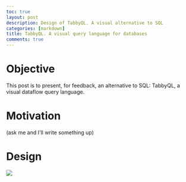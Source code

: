 ```yaml
---
toc: true
layout: post
description: Design of TabbyQL. A visual alternative to SQL
categories: [markdown]
title: TabbyQL. A visual query language for databases 
comments: true
---
```


# Objective
This post is to present, for feedback, an alternative to SQL: TabbyQL, a visual dataflow query language.

# Motivation
(ask me and I'll write something up)

# Design
![](/myblog/images/TabbyQL-Final-Img.png)